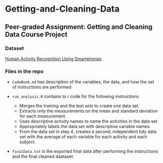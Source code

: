 # Getting-and-Cleaning-Data
## Peer-graded Assignment: Getting and Cleaning Data Course Project

### Dataset
[Human Activity Recognition Using Smartphones](https://d396qusza40orc.cloudfront.net/getdata%2Fprojectfiles%2FUCI%20HAR%20Dataset.zip)

### Files in the repo
* ```CodeBook.md``` has description of the variables, the data, and how the set of instructions are performed

* ```run_analysis.R``` contains to r code for the following instructions
  * Merges the training and the test sets to create one data set.
  * Extracts only the measurements on the mean and standard deviation for each measurement.
  * Uses descriptive activity names to name the activities in the data set
  * Appropriately labels the data set with descriptive variable names.
  * From the data set in step 4, creates a second, independent tidy data set with the average of each variable for each activity and each subject.
* ```FinalData.txt``` is the exported final data after performing the instructions and the final cleaned daataset
